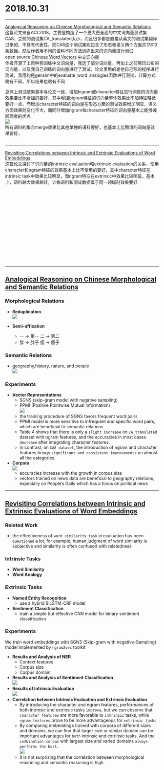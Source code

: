 ﻿# 2018.10.31

----------
[Analogical Reasoning on Chinese Morphological and Semantic Relations](http://aclweb.org/anthology/P18-2023)<br>
这篇论文来自ACL2018，主要是构造了一个更大更全面的中文词向量测试集CA8，之前的测试集CA_translated太小，而且很多都是直接从英文的测试集翻译过来的，不具有代表性，而CA8这个测试集则包含了形态和语义两个方面共17813条数据，然后作者用不同的语料不同方法训练出来的词向量进行测试<br>
open source:[Chinese Word Vectors 中文词向量](https://github.com/Embedding/Chinese-Word-Vectors)<br>
作者开源了上百种预训练中文词向量，我选了部分词向量，再加上之前腾讯公布的词向量，以及我自己训练的词向量进行了测试，论文里用的是他自己写的程序进行测试，我用的是gensim中的evaluate_word_analogies函数进行测试，计算方式略有不同，所以结果也略有不同<br>

总体上测试结果基本与论文一致，增加bigram或character特征进行训练的词向量效果要比不增加的要好，其中增加bigram特征的词向量整体效果比不加特征略微要好一点，而增加character特征的词向量在形态方面的测试效果增加明显，语义方面效果则变化不大，而同时增加ngram和character特征的词向量基本上能够兼顾两者的优点<br>
![](https://github.com/qiuxingfa/picture_/blob/master/2018.10/dfa85af086256cfc5be6617a85e0100.png)<br>
所有语料的集合merge效果比其他单独的语料要好，也基本上比腾讯的词向量效果要好，
<br>
<br>

----------
[Revisiting Correlations between Intrinsic and Extrinsic Evaluations of Word Embeddings](http://www.cips-cl.org/static/anthology/CCL-2018/CCL-18-086.pdf)<br>
这篇论文探讨了词向量的intrinsic evaluation和extrinsic evaluation的关系，使用character和ngram特征的效果基本上比不使用的要好，其中character特征在intrinsic task中效果比较明显，而ngram特征在extrinsic中效果比较明显，基本上，语料越大效果越好，训练语料和测试数据属于同一领域时效果要好


<br>
<br>
<br>
<br>
<br>
<br>
<br>
<br>
<br>
<br>
<br>
<br>
<br>
<br>






---------
## [Analogical Reasoning on Chinese Morphological and Semantic Relations](http://aclweb.org/anthology/P18-2023)
### Morphological Relations
* **Reduplication**<br>
    ![](https://github.com/qiuxingfa/picture_/blob/master/2018.10/6295e828eb06283de9d5e4897935db9.png)<br>

* **Semi-affixation**
    * 一 → 第一
        二 → 第二
    * 胖 → 胖子
        瘦 → 瘦子

### Semantic Relations
* geography,history, nature, and people<br>
    ![](https://github.com/qiuxingfa/picture_/blob/master/2018.10/f51e8a2f7c1f84477447a05102281da.png)<br>

### Experiments
* **Vector Representations**
    * SGNS (skip-gram model with negative sampling)
    * PPMI (Positive Pointwise Mutual Information)<br>
    ![](https://github.com/qiuxingfa/picture_/blob/master/2018.10/34666fedd4ab4bb4b4f20fe2c45e121.png)<br>
    * the training procedure of SGNS favors frequent word pairs
    * PPMI model is more sensitive to infrequent and specific word pairs, which are beneficial to semantic relations
    * Table 4 shows that there is only a `slight increase` on `CA_translated` dataset with ngram features, and the accuracies in most cases `decrease` after integrating character features. 
    * In contrast, on `CA8 dataset`, the introduction of ngram and character features brings `significant and consistent improvements` on almost all the categories.
* **Corpora**<br>
    ![](https://github.com/qiuxingfa/picture_/blob/master/2018.10/bdadf99aee7aa1c65a828385fd52981.png)<br>
    * accuracies increase with the growth in corpus size
    * vectors trained on news data are beneficial to geography relations, especially on People’s Daily which has a focus on political news

--------------
## [Revisiting Correlations between Intrinsic and Extrinsic Evaluations of Word Embeddings](http://www.cips-cl.org/static/anthology/CCL-2018/CCL-18-086.pdf)

### Related Work
* the effectiveness of `word similarity task` in evaluation has been `questioned` a lot, for example, human judgment of word similarity is subjective and similarity is often confused with relatedness

### Intrinsic Tasks
* **Word Similarity**
* **Word Analogy**

### Extrinsic Tasks
* **Named Entity Recognition**
    * use a hybrid BiLSTM-CRF model
* **Sentiment Classification**
    * train a simple but effective CNN model for binary sentiment classification

### Experiments

We train word embeddings with SGNS (Skip-gram with negative-Sampling) model implemented by `ngram2vec` toolkit

* **Results and Analysis of NER**
    * Context features
    * Corpus size
    * Corpus domain
* **Results and Analysis of Sentiment Classification**<br>
    ![](https://github.com/qiuxingfa/picture_/blob/master/2018.10/409de10fdbbf504c806da9a85ef9f23.png)<br>
* **Results of Intrinsic Evaluation**<br>
    ![](https://github.com/qiuxingfa/picture_/blob/master/2018.10/45e4a6e804dfe8d9363d119de830750.png)<br>
* **Correlation between Intrinsic Evaluation and Extrinsic Evaluation**
    * By introducing the character and ngram features, performances of both intrinsic and extrinsic tasks `improve`, but we can observe that `character features` are more favorable to `intrinsic` tasks, while `ngram features` prove to be more advantageous for `extrinsic tasks`
    * By comparing embeddings trained with corpora of different sizes and domains, we can find that larger size or similar domain can be important advantages for `both` intrinsic and extrinsic tasks. And the `combination corpus` with largest size and varied domains `always performs the best`.<br>
    ![](https://github.com/qiuxingfa/picture_/blob/master/2018.10/75a4ffde55f9f6871ff06ab1fed1d01.png)<br>
    * It is not surprising that the correlation between morphological reasoning and semantic reasoning is high
            

